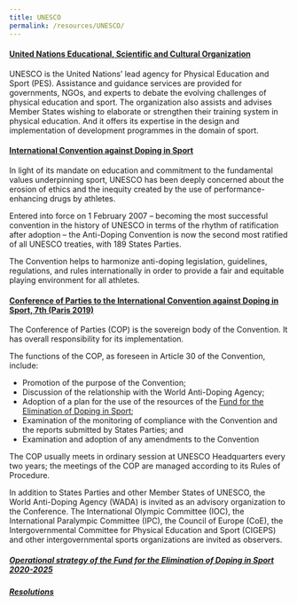 ```yaml
---
title: UNESCO
permalink: /resources/UNESCO/
---
```

#### [United Nations Educational, Scientific and Cultural Organization](https://en.unesco.org/themes/sport-and-anti-doping)
UNESCO is the United Nations’ lead agency for Physical Education and Sport (PES). Assistance and guidance services are provided for governments, NGOs, and experts to debate the evolving challenges of physical education and sport. The organization also assists and advises Member States wishing to elaborate or strengthen their training system in physical education. And it offers its expertise in the design and implementation of development programmes in the domain of sport.

#### [International Convention against Doping in Sport](https://en.unesco.org/themes/sport-and-anti-doping/convention)
In light of its mandate on education and commitment to the fundamental values underpinning sport, UNESCO has been deeply concerned about the erosion of ethics and the inequity created by the use of performance-enhancing drugs by athletes.

Entered into force on 1 February 2007 – becoming the most successful convention in the history of UNESCO in terms of the rhythm of ratification after adoption – the Anti-Doping Convention is now the second most ratified of all UNESCO treaties, with 189 States Parties. 

The Convention helps to harmonize anti-doping legislation, guidelines, regulations, and rules internationally in order to provide a fair and equitable playing environment for all athletes. 

#### [Conference of Parties to the International Convention against Doping in Sport, 7th (Paris 2019)](https://en.unesco.org/themes/sport-and-anti-doping/convention/governance)
The Conference of Parties (COP) is the sovereign body of the Convention. It has overall responsibility for its implementation. 

The functions of the COP, as foreseen in Article 30 of the Convention, include: 
- Promotion of the purpose of the Convention; 
- Discussion of the relationship with the World Anti-Doping Agency; 
- Adoption of a plan for the use of the resources of the [Fund for the Elimination of Doping in Sport](https://en.unesco.org/themes/sport-and-anti-doping/fund);
- Examination of the monitoring of compliance with the Convention and the reports submitted by States Parties; and 
- Examination and adoption of any amendments to the Convention

The COP usually meets in ordinary session at UNESCO Headquarters every two years; the meetings of the COP are managed according to its Rules of Procedure. 

In addition to States Parties and other Member States of UNESCO, the World Anti-Doping Agency (WADA) is invited as an advisory organization to the Conference. The International Olympic Committee (IOC), the International Paralympic Committee (IPC), the Council of Europe (CoE), the Intergovernmental Committee for Physical Education and Sport (CIGEPS) and other intergovernmental sports organizations are invited as observers.

##### [Operational strategy of the Fund for the Elimination of Doping in Sport 2020-2025](https://unesdoc.unesco.org/ark:/48223/pf0000370041)
##### [Resolutions](https://unesdoc.unesco.org/ark:/48223/pf0000372372)


